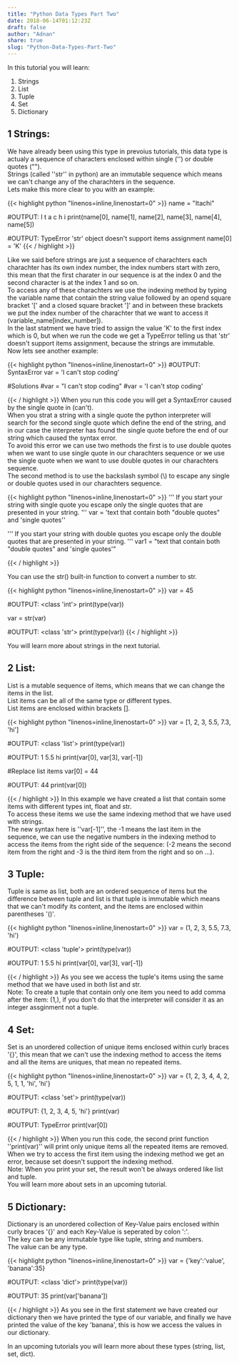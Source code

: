 ```yaml
---
title: "Python Data Types Part Two"
date: 2018-06-14T01:12:23Z
draft: false
author: "Adnan"
share: true
slug: "Python-Data-Types-Part-Two"
---
```


In this tutorial you will learn:

1. Strings
2. List
3. Tuple
4. Set
5. Dictionary

1 Strings:
----------
We have already been using this type in prevoius tutorials, this data type is actualy a sequence of characters enclosed within single ('') or double quotes ("").<br/>
Strings (called ''str'' in python) are an immutable sequence which means we can't change any of the charachters in the sequence.<br/> 
Lets make this more clear to you with an example:

{{< highlight python "linenos=inline,linenostart=0" >}}
name = "Itachi"

#OUTPUT: I t a c h i
print(name[0], name[1], name[2], name[3], name[4], name[5])

#OUTPUT: TypeError 'str' object doesn't support items assignment 
name[0] = 'K'
{{< / highlight >}}

Like we said before strings are just a sequence of charachters each charachter has its own index number, the index numbers start with zero, this mean that the first charater
in our sequence is at the index 0 and the second character is at the index 1 and so on.<br/>
To access any of these charachters we use the indexing method by typing the variable name that contain the string value followed by an opend square bracket '[' and a closed square bracket ']' 
and in between these brackets we put the index number of the charachter that we want to access it (variable_name[index_number]).<br/>
In the last statment we have tried to assign the value 'K' to the first index which is 0, but when we run the code we get a TypeError telling us that 'str' doesn't support
items assignment, because the strings are immutable.<br/>
Now lets see another example:

{{< highlight python "linenos=inline,linenostart=0" >}}
#OUTPUT: SyntaxError
var = 'I can't stop coding'

#Solutions
#var = "I can't stop coding"
#var = 'I can\'t stop coding'

{{< / highlight >}}
When you run this code you will get a SyntaxError caused by the single quote in (can't).<br/>
When you strat a string with a single quote the python interpreter will search for the second single quote which define the end of the string, 
and in our case the interpreter has found the single quote before the end of our string which caused the syntax error.<br/>
To avoid this error we can use two methods the first is to use double quotes when we want to use single quote in our charachters sequence or 
we use the single quote when we want to use double quotes in our charachters sequence.<br/>
The second method is to use the backslash symbol (\\) to escape any single or double quotes used in our charachters sequence.<br/>

{{< highlight python "linenos=inline,linenostart=0" >}}
'''
If you start your string with single quote you escape only the single quotes
that are presented in your string.
'''
var = 'text that contain both "double quotes" and \'single quotes\''

'''
If you start your string with double quotes you escape only the double quotes
that are presented in your string.
'''
var1 = "text that contain both \"double quotes\" and 'single quotes'"

{{< / highlight >}}

You can use the str() built-in function to convert a number to str.

{{< highlight python "linenos=inline,linenostart=0" >}}
var = 45

#OUTPUT: <class 'int'>
print(type(var))

var = str(var)

#OUTPUT: <class 'str'>
print(type(var))
{{< / highlight >}}

You will learn more about strings in the next tutorial.

2 List:
-------
List is a mutable sequence of items, which means that we can change the items in the list.<br/>
List items can be all of the same type or different types.<br/>
List items are enclosed within brackets [].

{{< highlight python "linenos=inline,linenostart=0" >}}
var = [1, 2, 3, 5.5, 7.3, 'hi']

#OUTPUT: <class 'list'>
print(type(var))

#OUTPUT: 1 5.5 hi
print(var[0], var[3], var[-1])

#Replace list items
var[0] = 44

#OUTPUT: 44
print(var[0])

{{< / highlight >}}
In this example we have created a list that contain some items with different types int, float and str.<br/>
To access these items we use the same indexing method that we have used with strings.<br/>
The new syntax here is ''var[-1]'', the -1 means the last item in the sequence, we can use the negative numbers in the indexing method
to access the items from the right side of the sequence: (-2 means the second item from the right and -3 is the third item from the right and so on ...).<br/>

3 Tuple:
--------
Tuple is same as list, both are an ordered sequence of items but the difference between tuple and list is that tuple is immutable which means that we can't modify its content, 
and the items are enclosed within parentheses '()'.<br/>

{{< highlight python "linenos=inline,linenostart=0" >}}
var = (1, 2, 3, 5.5, 7.3, 'hi')

#OUTPUT: <class 'tuple'>
print(type(var))

#OUTPUT: 1 5.5 hi
print(var[0], var[3], var[-1])

{{< / highlight >}}
As you see we access the tuple's items using the same method that we have used in both list and str.<br/>
Note: To create a tuple that contain only one item you need to add comma after the item: (1,), if you don't do that the interpreter
will consider it as an integer assginment not a tuple.<br/>

4 Set:
------
Set is an unordered collection of unique items enclosed within curly braces '{}', this mean that we can't use the indexing method to access the items and all the items are uniques, 
that mean no repeated items.<br/>

{{< highlight python "linenos=inline,linenostart=0" >}}
var = {1, 2, 3, 4, 4, 2, 5, 1, 1, 'hi', 'hi'}

#OUTPUT: <class 'set'>
print(type(var))

#OUTPUT: {1, 2, 3, 4, 5, 'hi'}
print(var)

#OUTPUT: TypeError
print(var[0])

{{< / highlight >}}
When you run this code, the second print function ''print(var)'' will print only unique items all the repeated items are removed.<br/>
When we try to access the first item using the indexing method we get an error, because set doesn't support the indexing method.<br/>
Note: When you print your set, the result won't be always ordered like list and tuple.<br/>
You will learn more about sets in an upcoming tutorial.<br/>

5 Dictionary:
-------------
Dictionary is an unordered collection of Key-Value pairs enclosed within curly braces '{}' and each Key-Value is seperated by colon ':'.<br/>
The key can be any immutable type like tuple, string and numbers.<br/>
The value can be any type.<br/>

{{< highlight python "linenos=inline,linenostart=0" >}}
var = {'key':'value', 'banana':35}

#OUTPUT: <class 'dict'>
print(type(var))

#OUTPUT: 35
print(var['banana'])

{{< / highlight >}}
As you see in the first statement we have created our dictionary then we have printed the type of our variable, and finally we have printed the value of the key 'banana',
this is how we access the values in our dictionary.<br/>

In an upcoming tutorials you will learn more about these types (string, list, set, dict).